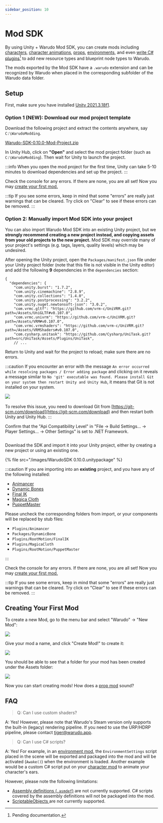 ```yaml
---
sidebar_position: 10
---
```


# Mod SDK

By using Unity + Warudo Mod SDK, you can create mods including [characters](character-mod.md), [character animations](character-animation-mod.md), [props](prop-mod.md), [environments](environment-mod.md), and even [write C# plugins](#user-content-fn-1)[^1] to add new resource types and blueprint node types to Warudo.

The mods exported by the Mod SDK have a `.warudo` extension and can be recognized by Warudo when placed in the corresponding subfolder of the Warudo data folder.

## Setup

First, make sure you have installed [Unity 2021.3.18f1](https://unity.com/).

### **Option 1 (NEW): Download our mod project template**

Download the following project and extract the contents anywhere, say `C:\WarudoModding`.

<a href="/sdk/Warudo-SDK-0.10.0-Mod-Project.zip" target="_blank">
<div className="file-box">
<p>
Warudo-SDK-0.10.0-Mod-Project.zip
</p></div>
</a>

In Unity Hub, click on **"Open"** and select the mod project folder (such as `C:\WarudoModding`). Then wait for Unity to launch the project.

:::info
When you open the mod project for the first time, Unity can take 5-10 minutes to download dependencies and set up the project.
:::

Check the console for any errors. If there are none, you are all set! Now you may [create your first mod.](mod-sdk.md#creating-your-first-mod)

:::tip
If you see some errors, keep in mind that some "errors" are really just warnings that can be cleared. Try click on "Clear" to see if these errors can be removed.
:::

### **Option 2: Manually import Mod SDK into your project**

You can also import Warudo Mod SDK into an existing Unity project, but we **strongly recommend creating a new project instead, and copying assets from your old projects to the new project.** Mod SDK may override many of your project's settings (e.g. tags, layers, quality levels) which may be undesired.

After opening the Unity project, open the `Packages/manifest.json` file under your Unity project folder (note that this file is not visible in the Unity editor) and add the following **9** dependencies in the `dependencies` section:

```
{
  "dependencies": {
    "com.unity.burst": "1.7.2",
    "com.unity.cinemachine": "2.8.9",
    "com.unity.collections": "1.4.0",
    "com.unity.postprocessing": "3.2.2",
    "com.unity.nuget.newtonsoft-json": "3.0.2",
    "com.vrmc.gltf": "https://github.com/vrm-c/UniVRM.git?path=/Assets/UniGLTF#v0.107.0",
    "com.vrmc.univrm": "https://github.com/vrm-c/UniVRM.git?path=/Assets/VRM#v0.107.0",
    "com.vrmc.vrmshaders": "https://github.com/vrm-c/UniVRM.git?path=/Assets/VRMShaders#v0.107.0",
    "com.cysharp.unitask": "https://github.com/Cysharp/UniTask.git?path=src/UniTask/Assets/Plugins/UniTask",
    // ...
```

Return to Unity and wait for the project to reload; make sure there are no errors.

:::caution
If you encounter an error with the message `An error occurred while resolving packages / Error adding package` and clicking on it reveals a message similar to `No 'git' executable was found. Please install Git on your system then restart Unity and Unity Hub`, it means that Git is not installed on your system.

![](</images/image(8)(1)(1)(1).jpg>)\
\
To resolve this issue, you need to download Git from [https://git-scm.com/download](https://git-scm.com/download) and then restart both Unity and Unity Hub.
:::

Confirm that the "Api Compatibility Level" in "File -> Build Settings... -> Player Settings... -> Other Settings" is set to .NET Framework.

<figure><img src="/images/image(40).jpg" alt="" /><figcaption></figcaption></figure>

Download the SDK and import it into your Unity project, either by creating a new project or using an existing one.

{% file src="/images/WarudoSDK 0.10.0.unitypackage" %}

:::caution
If you are importing into an **existing** project, and you have any of the following installed:

* [Animancer](https://assetstore.unity.com/packages/tools/animation/animancer-pro-116514)
* [Dynamic Bones](https://assetstore.unity.com/packages/tools/animation/dynamic-bone-16743)
* [Final IK](https://assetstore.unity.com/packages/tools/animation/final-ik-14290)
* [Magica Cloth](https://assetstore.unity.com/packages/tools/physics/magica-cloth-160144)
* [PuppetMaster](https://assetstore.unity.com/packages/tools/physics/puppetmaster-48977)

Please uncheck the corresponding folders from import, or your components will be replaced by stub files:

* `Plugins/Animancer`
* `Packages/DynamicBone`
* `Plugins/RootMotion/FinalIK`
* `Plugins/MagicaCloth`
* `Plugins/RootMotion/PuppetMaster`

:::

Check the console for any errors. If there are none, you are all set! Now you may [create your first mod.](mod-sdk.md#creating-your-first-mod)

:::tip
If you see some errors, keep in mind that some "errors" are really just warnings that can be cleared. Try click on "Clear" to see if these errors can be removed.
:::

## Creating Your First Mod

To create a new Mod, go to the menu bar and select "Warudo" -> "New Mod":

![](https://user-images.githubusercontent.com/3406505/181208455-9ab46a52-4edd-401c-807e-2d2d6ae24eec.png)

Give your mod a name, and click "Create Mod!" to create it:

![](https://user-images.githubusercontent.com/3406505/181208739-8916bccd-a669-4f48-aa41-3baf61670ef4.png)

You should be able to see that a folder for your mod has been created under the Assets folder:

![](https://user-images.githubusercontent.com/3406505/181209065-a63e4ba1-005a-45d3-853c-3aa4013f66a5.png)

Now you can start creating mods! How does a [prop mod](prop-mod.md) sound?

## FAQ

> Q: Can I use custom shaders?

A: Yes! However, please note that Warudo's Steam version only supports the built-in (legacy) rendering pipeline. If you need to use the URP/HDRP pipeline, please contact [tiger@warudo.app](mailto:tiger@warudo.app).

> Q: Can I use C# scripts?

A: Yes! For example, in an [environment mod](environment-mod.md), the `EnvironmentSettings` script placed in the scene will be exported and packaged into the mod and will be activated (`Awake()`) when the environment is loaded. Another example would be a custom C# script put on your [character mod](character-mod.md) to animate your character's ears.

However, please note the following limitations:

* [Assembly definitions (`.asmdef`)](https://docs.unity3d.com/Manual/ScriptCompilationAssemblyDefinitionFiles.html) are not currently supported. C# scripts covered by the assembly definitions will not be packaged into the mod.
* [ScriptableObjects ](https://docs.unity3d.com/ScriptReference/ScriptableObject.html)are not currently supported.

[^1]: Pending documentation.
